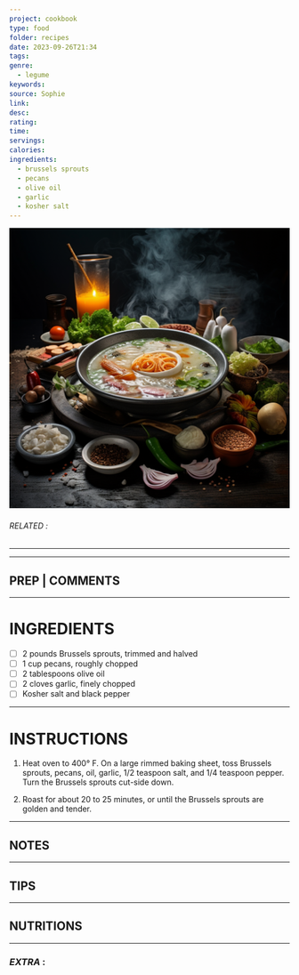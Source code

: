 ```yaml
---
project: cookbook
type: food
folder: recipes
date: 2023-09-26T21:34
tags: 
genre:
  - legume
keywords: 
source: Sophie
link: 
desc: 
rating: 
time: 
servings: 
calories: 
ingredients:
  - brussels sprouts
  - pecans
  - olive oil
  - garlic
  - kosher salt
---
```


![IMAGE](_default.png)

###### *RELATED* : 
---


---
## PREP | COMMENTS



---
# INGREDIENTS

- [ ] 2 pounds Brussels sprouts, trimmed and halved
- [ ] 1 cup pecans, roughly chopped
- [ ] 2 tablespoons olive oil
- [ ] 2 cloves garlic, finely chopped
- [ ] Kosher salt and black pepper

---
# INSTRUCTIONS

1. Heat oven to 400° F. On a large rimmed baking sheet, toss Brussels sprouts, pecans, oil, garlic, 1/2 teaspoon salt, and 1/4 teaspoon pepper. Turn the Brussels sprouts cut-side down.
    
2. Roast for about 20 to 25 minutes, or until the Brussels sprouts are golden and tender.

---
## NOTES



---
## TIPS



---
## NUTRITIONS



---
### *EXTRA* :



